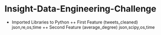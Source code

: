 # Insight-Data-Engineering-Challenge

+ Imported Libraries to Python
++ First Feature (tweets_cleaned)
   json,re,os,time
++ Second Feature (average_degree)
   json,scipy,os,time

